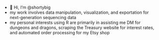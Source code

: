 - 👋 Hi, I’m @shortybig
- my work involves data manipulation, visualization, and exportation for next-generation sequencing data
- my personal interests using R are primarily in assisting me DM for dungeons and dragons, scraping the Treasury website for interest rates, and automated order processing for my Etsy shop

<!---
shortybig/shortybig is a ✨ special ✨ repository because its `README.md` (this file) appears on your GitHub profile.
You can click the Preview link to take a look at your changes.
--->
